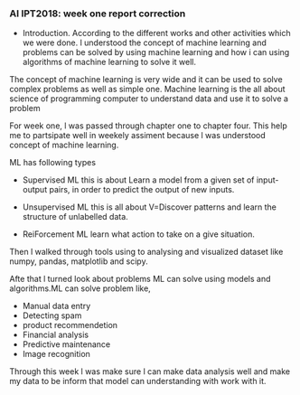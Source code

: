 ### AI IPT2018: week one report correction
- Introduction.
    According to the different works and other activities which we were done.
    l understood the concept of machine learning and  problems can be solved by  using machine learning and 
    how i can using algorithms of machine learning to solve it well.

The concept of machine learning is very wide and it can be used to solve complex problems as well as simple one.
    Machine learning is the all about science of programming computer to understand data and use it to solve a problem
    
For week one, l was passed through chapter one to chapter four.
    This help me to partsipate well in weekely assiment because l was understood concept of machine learning.
 
 ML has following types
 - Supervised ML
 this is about Learn a model from a given set of input-output pairs, in order to
 predict the output of new inputs.
 
 - Unsupervised ML
   this is all about V=Discover patterns and learn the structure of unlabelled data.
       
 - ReiForcement ML
   learn what action to take on a give situation.
       
 Then l walked through  tools  using to analysing and visualized dataset like numpy, pandas, matplotlib and  scipy.
   
 Afte that l turned look about problems ML can solve using models and algorithms.ML can solve problem like,
 - Manual data entry
 - Detecting spam
 - product recommendetion
 - Financial analysis
 - Predictive maintenance
 - Image recognition

Through this week l was make sure l can make data analysis well and make my data to be inform that model  can understanding          with work with it.
